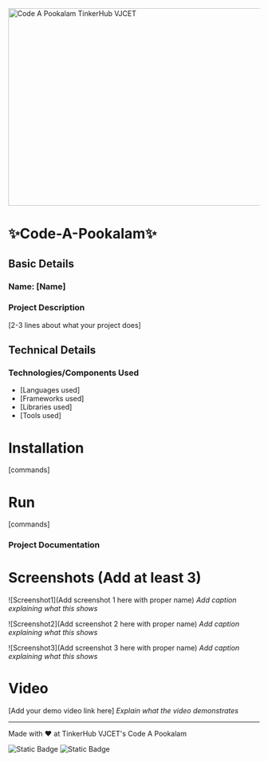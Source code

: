 <img width="1584" height="396" alt="Code A Pookalam TinkerHub VJCET" src="https://github.com/user-attachments/assets/e41fa708-7d26-4651-ab16-91845893f422" />


# ✨Code-A-Pookalam✨


## Basic Details
### Name: [Name]

### Project Description
[2-3 lines about what your project does]

## Technical Details
### Technologies/Components Used
- [Languages used]
- [Frameworks used]
- [Libraries used]
- [Tools used]

# Installation
[commands]

# Run
[commands]

### Project Documentation

# Screenshots (Add at least 3)
![Screenshot1](Add screenshot 1 here with proper name)
*Add caption explaining what this shows*

![Screenshot2](Add screenshot 2 here with proper name)
*Add caption explaining what this shows*

![Screenshot3](Add screenshot 3 here with proper name)
*Add caption explaining what this shows*

# Video
[Add your demo video link here]
*Explain what the video demonstrates*

---
Made with ❤️ at TinkerHub VJCET's Code A Pookalam 

![Static Badge](https://img.shields.io/badge/TinkerHub_VJCET-24?color=%23000000&link=https%3A%2F%2Fwww.tinkerhub.org%2F)
![Static Badge](https://img.shields.io/badge/CodeAPookalam--25-25?link=https%3A%2F%2Fwww.tinkerhub.org%2Fevents%2FQ2Q1TQKX6Q%2FUseless%2520Projects)